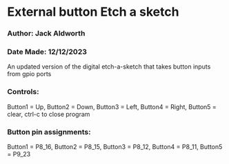 # External button Etch a sketch
### Author: Jack Aldworth
### Date Made: 12/12/2023
An updated version of the digital etch-a-sketch that takes button inputs from gpio ports
### Controls:
Button1 = Up, Button2 = Down, Button3 = Left, Button4 = Right, Button5 = clear, ctrl-c to close program
### Button pin assignments:
Button1 = P8_16, Button2 = P8_15, Button3 = P8_12, Button4 = P8_11, Button5 = P9_23

